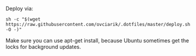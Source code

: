 Deploy via:

```
sh -c "$(wget https://raw.githubusercontent.com/ovciarik/.dotfiles/master/deploy.sh -O -)"
```

Make sure you can use apt-get install, because Ubuntu sometimes get the locks for background updates.
